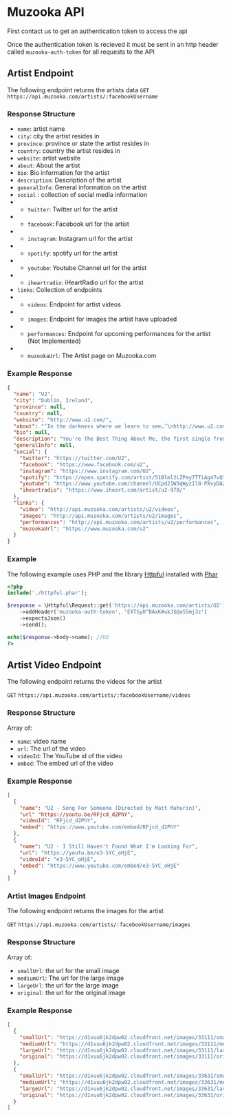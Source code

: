 # Muzooka API

First contact us to get an authentication token to access the api

Once the authentication token is recieved it must be sent in an http header called `muzooka-auth-token` for all requests to the API

## Artist Endpoint

The following endpoint returns the artists data
`GET` `https://api.muzooka.com/artists/:facebookUsername`

### Response Structure

* `name`: artist name
* `city`: city the artist resides in
* `province`: province or state the artist resides in
* `country`: country the artist resides in
* `website`: artist website
* `about`: About the artist
* `bio`: Bio information for the artist
* `description`: Description of the artist
* `generalInfo`: General information on the artist
* `social` : collection of social media information
* - `twitter`: Twitter url for the artist
* - `facebook`: Facebook url for the artist
* - `instagram`: Instagram url for the artist
* - `spotify`: spotify url for the artist
* - `youtube`: Youtube Channel url for the artist
* - `iheartradio`: iHeartRadio url for the artist
* `links`: Collection of endpoints
* - `videos`: Endpoint for artist videos
* - `images`: Endpoint for images the artist have uploaded
* - `performances`: Endpoint for upcoming performances for the artist (Not Implemented)
* - `muzookaUrl`: The Artist page on Muzooka.com

### Example Response
```json
{
  "name": "U2",
  "city": "Dublin, Ireland",
  "province": null,
  "country": null,
  "website": "http://www.u2.com/",
  "about": "‘In the darkness where we learn to see…’\nhttp://www.u2.com/news/title/the-blackout\n\n",
  "bio": null,
  "description": "You're The Best Thing About Me, the first single from the new album Songs of Experience https://u2.lnk.to/BestThingFP",
  "generalInfo": null,
  "social": {
    "twitter": "https://twitter.com/U2",
    "facebook": "https://www.facebook.com/u2",
    "instagram": "https://www.instagram.com/U2",
    "spotify": "https://open.spotify.com/artist/51Blml2LZPmy7TTiAg47vQ",
    "youtube": "https://www.youtube.com/channel/UCpd21W3qWyzIl8-PXvyDA2g",
    "iheartradio": "https://www.iheart.com/artist/u2-970/"
  },
  "links": {
    "video": "http://api.muzooka.com/artists/u2/videos",
    "images": "http://api.muzooka.com/artists/u2/images",
    "performances": "http://api.muzooka.com/artists/u2/performances",
    "muzookaUrl": "https://www.muzooka.com/u2"
  }
}
```
### Example

The following example uses PHP and the library [Httpful](http://phphttpclient.com/) installed with [Phar](http://php.net/manual/en/book.phar.php)

```php
<?php
include('./httpful.phar');

$response = \Httpful\Request::get('https://api.muzooka.com/artists/U2')
    ->addHeader('muzooka-auth-token', 'EXTSyU^BAxK#ukJ$@aS5mj3z')
    ->expectsJson()
    ->send();

echo($response->body->name); //U2
?>
```

## Artist Video Endpoint

The following endpoint returns the videos for the artist

`GET` `https://api.muzooka.com/artists/:facebookUsername/videos`

### Response Structure
Array of: 
 - `name`: video name
 - `url`: The url of the video
 - `videoId`: The YouTube id of the video
 - `embed`: The embed url of the video
### Example Response
```json
[
  {
    "name": "U2 - Song For Someone (Directed by Matt Mahurin)",
    "url" "https://youtu.be/RFjcd_d2PhY",
    "videoId": "RFjcd_d2PhY",
    "embed": "https://www.youtube.com/embed/RFjcd_d2PhY"
  },
  {
    "name": "U2 - I Still Haven't Found What I'm Looking For",
    "url": "https://youtu.be/e3-5YC_oHjE",
    "videoId": "e3-5YC_oHjE",
    "embed": "https://www.youtube.com/embed/e3-5YC_oHjE"
  }
]
```
### Artist Images Endpoint

The following endpoint returns the images for the artist

`GET` `https://api.muzooka.com/artists/:facebookUsername/images`

### Response Structure
Array of: 
 - `smallUrl`: the url for the small image
 - `mediumUrl`: The url for the large image
 - `largeUrl`: the url for the large image
 - `original`: the url for the original image

### Example Response
```json
[
  {
    "smallUrl": "https://d1vuu6jk2dpw02.cloudfront.net/images/33111/small.jpg",
    "mediumUrl": "https://d1vuu6jk2dpw02.cloudfront.net/images/33111/medium.jpg",
    "largeUrl": "https://d1vuu6jk2dpw02.cloudfront.net/images/33111/large.jpg",
    "original": "https://d1vuu6jk2dpw02.cloudfront.net/images/33111/original.jpg"
  },
  {
    "smallUrl": "https://d1vuu6jk2dpw02.cloudfront.net/images/33631/small.jpg",
    "mediumUrl": "https://d1vuu6jk2dpw02.cloudfront.net/images/33631/medium.jpg",
    "largeUrl": "https://d1vuu6jk2dpw02.cloudfront.net/images/33631/large.jpg",
    "original": "https://d1vuu6jk2dpw02.cloudfront.net/images/33631/original.jpg",
  }
]
```